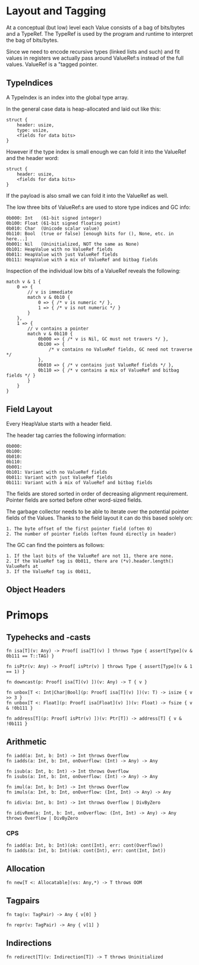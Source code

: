 # Layout and Tagging

At a conceptual (but low) level each Value consists of a bag of bits/bytes and
a TypeRef. The TypeRef is used by the program and runtime to interpret the bag
of bits/bytes.

Since we need to encode recursive types (linked lists and such) and fit values
in registers we actually pass around ValueRef:s instead of the full values. 
ValueRef is a "tagged pointer.

## TypeIndices

A TypeIndex is an index into the global type array.

In the general case data is heap-allocated and laid out like this:

    struct {
        header: usize,
        type: usize,
        <fields for data bits>
    }

However if the type index is small enough we can fold it into the ValueRef and
the header word:

    struct {
        header: usize,
        <fields for data bits>
    }

If the payload is also small we can fold it into the ValueRef as well.

The low three bits of ValueRef:s are used to store type indices and GC info:

    0b000: Int   (61-bit signed integer)
    0b100: Float (61-bit signed floating point)
    0b010: Char  (Unicode scalar value)
    0b110: Bool  (true or false) [enough bits for (), None, etc. in here...]
    0b001: Nil   (Uninitialized, NOT the same as None)
    0b101: HeapValue with no ValueRef fields
    0b011: HeapValue with just ValueRef fields
    0b111: HeapValue with a mix of ValueRef and bitbag fields

Inspection of the individual low bits of a ValueRef reveals the following:

    match v & 1 {
        0 => {
            // v is immediate
            match v & 0b10 {
                0 => { /* v is numeric */ },
                1 => { /* v is not numeric */ }
            }
        },
        1 => {
            // v contains a pointer
            match v & 0b110 {
                0b000 => { /* v is Nil, GC must not travers */ },
                0b100 => {
                    /* v contains no ValueRef fields, GC need not traverse */
                },
                0b010 => { /* v contains just ValueRef fields */ },
                0b110 => { /* v contains a mix of ValueRef and bitbag fields */ }
            }
        }
    }


## Field Layout

Every HeapValue starts with a header field.

<!-- Header needs to store type tag, granule size, ValueRef fields (offset and
     count) -->

The header tag carries the following information:

    0b000:
    0b100:
    0b010:
    0b110:
    0b001:
    0b101: Variant with no ValueRef fields
    0b011: Variant with just ValueRef fields
    0b111: Variant with a mix of ValueRef and bitbag fields

<!-- Blob, Tuple, Indirect, Closure, Fn, TagPair -->

The fields are stored sorted in order of decreasing alignment requirement.
Pointer fields are sorted before other word-sized fields.

The garbage collector needs to be able to iterate over the potential pointer
fields of the Values. Thanks to the field layout it can do this based solely on:

    1. The byte offset of the first pointer field (often 0)
    2. The number of pointer fields (often found directly in header)

The GC can find the pointers as follows:

    1. If the last bits of the ValueRef are not 11, there are none.
    2. If the ValueRef tag is 0b011, there are (*v).header.length() ValueRefs at
    3. If the ValueRef tag is 0b011, 

## Object Headers

# Primops

## Typehecks and -casts

    fn isa[T](v: Any) -> Proof[ isa[T](v) ] throws Type { assert[Type](v & 0b111 == T::TAG) }

    fn isPtr(v: Any) -> Proof[ isPtr(v) ] throws Type { assert[Type](v & 1 == 1) }

    fn downcast(p: Proof[ isa[T](v) ])(v: Any) -> T { v }

    fn unbox[T <: Int|Char|Bool](p: Proof[ isa[T](v) ])(v: T) -> isize { v >> 3 }
    fn unbox[T <: Float](p: Proof[ isa[Float](v) ])(v: Float) -> fsize { v & !0b111 }

    fn address[T](p: Proof[ isPtr(v) ])(v: Ptr[T]) -> address[T] { v & !0b111 }

## Arithmetic

    fn iadd(a: Int, b: Int) -> Int throws Overflow
    fn iadds(a: Int, b: Int, onOverflow: (Int) -> Any) -> Any

    fn isub(a: Int, b: Int) -> Int throws Overflow
    fn isubs(a: Int, b: Int, onOverflow: (Int) -> Any) -> Any

    fn imul(a: Int, b: Int) -> Int throws Overflow
    fn imuls(a: Int, b: Int, onOverflow: (Int, Int) -> Any) -> Any

    fn idiv(a: Int, b: Int) -> Int throws Overflow | DivByZero

    fn idivRem(a: Int, b: Int, onOverflow: (Int, Int) -> Any) -> Any throws Overflow | DivByZero

### CPS

    fn iadd(a: Int, b: Int)(ok: cont(Int), err: cont(Overflow))
    fn iadds(a: Int, b: Int)(ok: cont(Int), err: cont(Int, Int))

## Allocation

    fn new[T <: Allocatable](vs: Any,*) -> T throws OOM

## Tagpairs

    fn tag(v: TagPair) -> Any { v[0] }

    fn repr(v: TagPair) -> Any { v[1] }

## Indirections

    fn redirect[T](v: Indirection[T]) -> T throws Uninitialized

<!--

# IRs

    data Const = Int IntInf
               | Float FloatInf
               | Char Char
               | String UTFString
               | Symbol UTFString

    data Var = LexVar UTFString
             | DynVar UTFString

    data AVar = GlobVar Name
              | LexVar Name
              | DynVar Name

    data Name = Name UTFString
              | UniqueName UTFString Int

    module CST where
        data Expr = Fn (Expr+, Expr, Expr)+
                  | Block Stmt+
                  | App Expr Expr+
                  | PrimApp PrimOp Expr+
                  | Var Var
                  | Const Const

        data Stmt = Def Expr Expr
                  | AugDef Expr Expr
                  | Expr Expr

    module AST var where
        data Expr = Fn [(var+, Expr, Expr)]
                  | Block Stmt+
                  | If Expr Expr Expr
                  | App Expr Expr+
                  | PrimApp PrimOp Expr+
                  | Var var
                  | Const Const

        data Stmt = Def var Expr
                  | Expr Expr

# Compilation Pipeline

    Text
    -(Lexer)-> Tokens -(WSLexer)-> Tokens
    -(parse)-> CST
    -(desugarScope)-> AST

desugarScope is an alphatization pass that embeds pattern expansion and
AugDef hoisting.

## Lexer

Transform text into token stream.

## WSLexer

Add whitespace-based tokens (NEWLINE, INDENT, DEDENT) into token stream.

## Parse

Parse token stream into AST.

## Expand

Expand macros. A preorder traversal that iterates on every node until
stabilization.

## Flatten

Identify variable references as Local, Clover or Global, alphatize and perform
closure conversion, yielding an alphatized FAST (First order AST). A 'down-up'
traversal that uniquely renames variables on the way down with the help of an
inherited environment attribute and records closed over variables on lambdas and
creates the FAST on the way up.

## CPSConvert

Perform CPS conversion. Some sort of post order traversal, needs to be
clarified. At least it is not the extremely confusing higher-order one.

## Liveness

Annotate escaping closures with the variables they need to close over (which
they do by saving them on the stack below the frame pointer and return address
stuff).

## RegAlloc

Register allocation. With the current instruction design it is awkward to use
more than 64 registers. More importantly each closure creation and call requires
shuffling the registers carefully while minimizing the amount of moves as much
as possible.

## bytecode::Assembler

Feed the low-level CPS program to the bytecode assembler to obtain bytecode
objects. The assembler takes care of the tedious details of clover, const and
global indexing as well as jump offset resolution.

# Value Representation

* Values are either *immediate* or *allocated*
* Immediate values include
    - Small integers `v & 3 == 0`
    - Object headers `v & 3 == 3`
    - Small floats `v & 3 == 2`
* Allocated values are represented by pointers tagged so that `v & 3 == 1` and
  include
    - Tagpairs `[Header, ValueRef, ValueRef]`
    - Tuples `[Header, ValueRef*]`
    - Blobs `[Header, u8*]` -->

